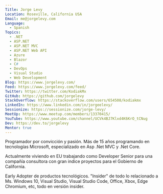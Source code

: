 ```yaml
---
Title: Jorge Levy
Location: Roseville, California USA
Email: me@jorgelevy.com
Language:
  - Spanish
Topics:
  - .NET
  - ASP.NET
  - ASP.NET MVC
  - ASP.NET Web API
  - Azure
  - Blazor
  - C#
  - DevOps
  - Visual Studio
  - Web Development
Blog: https://www.jorgelevy.com/
Feed: https://www.jorgelevy.com/feed/
Twitter: https://twitter.com/KodiakMx
GitHub: https://github.com/jorgelevy
StackOverflow: https://stackoverflow.com/users/654508/kodiakmx
LinkedIn: https://www.linkedin.com/in/jorgeelevy/
Sessionize: https://sessionize.com/jorge-levy/
MeetUp: https://www.meetup.com/members/13370415/
YouTube: https://www.youtube.com/channel/UCVk4BJ7Klxd4K6KrO_tCNug
Dev: https://dev.to/jorgelevy
Mentor: true
---
```

Programador por convicción y pasión. Más de 15 años programando en tecnologías Microsoft, especializado en Asp .Net MVC y .Net Core.

Actualmente viviendo en EU trabajando como Developer Senior para una compañía consultora con gran indice proyectos para el Gobierno de California.

Early Adopter de productos tecnológicos. "Insider" de todo lo relacionado a Ms. Windows 10, Visual Studio, Visual Studio Code, Office, Xbox, Edge Chromium, etc, todo en versión insider.
